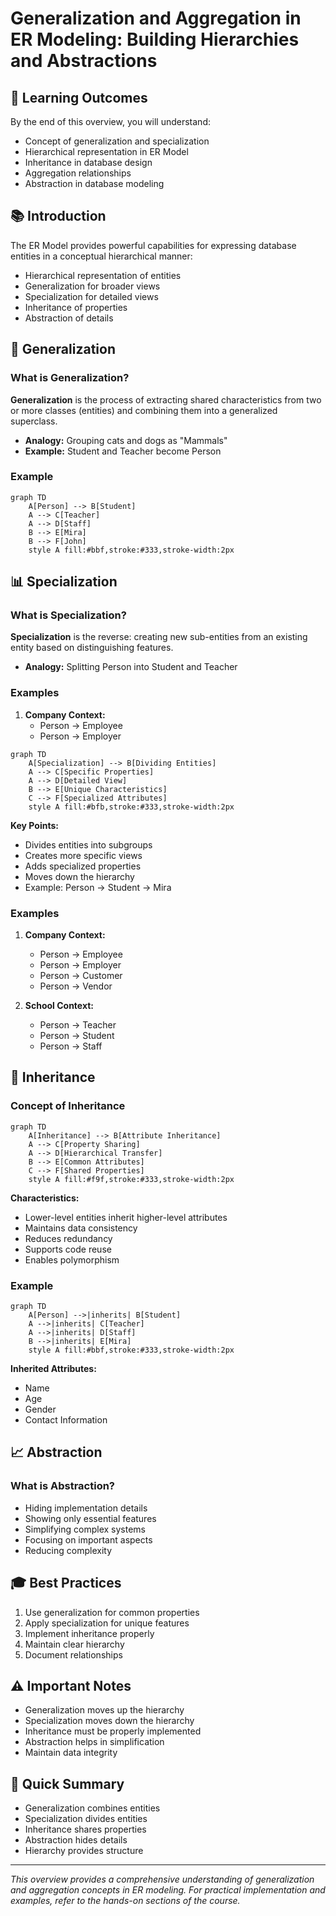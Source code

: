 # Generalization and Aggregation in ER Modeling: Building Hierarchies and Abstractions

## 🎯 Learning Outcomes
By the end of this overview, you will understand:
- Concept of generalization and specialization
- Hierarchical representation in ER Model
- Inheritance in database design
- Aggregation relationships
- Abstraction in database modeling

## 📚 Introduction
The ER Model provides powerful capabilities for expressing database entities in a conceptual hierarchical manner:
- Hierarchical representation of entities
- Generalization for broader views
- Specialization for detailed views
- Inheritance of properties
- Abstraction of details

## 🔄 Generalization

### What is Generalization?
**Generalization** is the process of extracting shared characteristics from two or more classes (entities) and combining them into a generalized superclass.
- **Analogy:** Grouping cats and dogs as "Mammals"
- **Example:** Student and Teacher become Person

### Example
```mermaid
graph TD
    A[Person] --> B[Student]
    A --> C[Teacher]
    A --> D[Staff]
    B --> E[Mira]
    B --> F[John]
    style A fill:#bbf,stroke:#333,stroke-width:2px
```

## 📊 Specialization

### What is Specialization?
**Specialization** is the reverse: creating new sub-entities from an existing entity based on distinguishing features.
- **Analogy:** Splitting Person into Student and Teacher

### Examples
1. **Company Context:**
   - Person → Employee
   - Person → Employer
```mermaid
graph TD
    A[Specialization] --> B[Dividing Entities]
    A --> C[Specific Properties]
    A --> D[Detailed View]
    B --> E[Unique Characteristics]
    C --> F[Specialized Attributes]
    style A fill:#bfb,stroke:#333,stroke-width:2px
```

**Key Points:**
- Divides entities into subgroups
- Creates more specific views
- Adds specialized properties
- Moves down the hierarchy
- Example: Person → Student → Mira

### Examples
1. **Company Context:**
   - Person → Employee
   - Person → Employer
   - Person → Customer
   - Person → Vendor

2. **School Context:**
   - Person → Teacher
   - Person → Student
   - Person → Staff

## 🔑 Inheritance

### Concept of Inheritance
```mermaid
graph TD
    A[Inheritance] --> B[Attribute Inheritance]
    A --> C[Property Sharing]
    A --> D[Hierarchical Transfer]
    B --> E[Common Attributes]
    C --> F[Shared Properties]
    style A fill:#f9f,stroke:#333,stroke-width:2px
```

**Characteristics:**
- Lower-level entities inherit higher-level attributes
- Maintains data consistency
- Reduces redundancy
- Supports code reuse
- Enables polymorphism

### Example
```mermaid
graph TD
    A[Person] -->|inherits| B[Student]
    A -->|inherits| C[Teacher]
    A -->|inherits| D[Staff]
    B -->|inherits| E[Mira]
    style A fill:#bbf,stroke:#333,stroke-width:2px
```

**Inherited Attributes:**
- Name
- Age
- Gender
- Contact Information

## 📈 Abstraction

### What is Abstraction?
- Hiding implementation details
- Showing only essential features
- Simplifying complex systems
- Focusing on important aspects
- Reducing complexity

## 🎓 Best Practices
1. Use generalization for common properties
2. Apply specialization for unique features
3. Implement inheritance properly
4. Maintain clear hierarchy
5. Document relationships

## ⚠️ Important Notes
- Generalization moves up the hierarchy
- Specialization moves down the hierarchy
- Inheritance must be properly implemented
- Abstraction helps in simplification
- Maintain data integrity

## 📝 Quick Summary
- Generalization combines entities
- Specialization divides entities
- Inheritance shares properties
- Abstraction hides details
- Hierarchy provides structure

---
*This overview provides a comprehensive understanding of generalization and aggregation concepts in ER modeling. For practical implementation and examples, refer to the hands-on sections of the course.* 